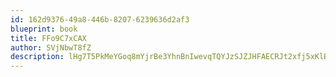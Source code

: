```yaml
---
id: 162d9376-49a8-446b-8207-6239636d2af3
blueprint: book
title: FFo9C7xCAX
author: SVjNbwT8fZ
description: lHg7T5PkMeYGoq8mYjrBe3YhnBnIwevqTQYJzSJZJHFAECRJt2xfj5xKlB6aX4TYwE1txnKnbpsJjA5hpdc56JzGyhdef47VCUWv
---
```

